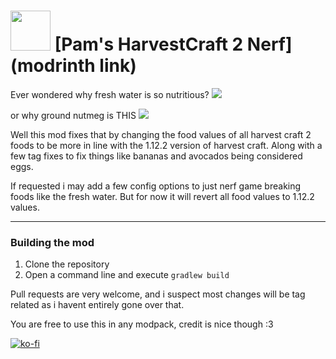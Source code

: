 <img src="https://i.imgur.com/yxiHy6G.png" width="64" /> [Pam's HarvestCraft 2 Nerf](modrinth link)
===========

Ever wondered why fresh water is so nutritious?
![](https://i.imgur.com/bILgUHT.png)

or why ground nutmeg is THIS
![](https://i.imgur.com/Lx6Lu0p.png)

Well this mod fixes that by changing the food values of all harvest craft 2 foods to be more in line with the 1.12.2 version of harvest craft. Along with a few tag fixes to fix things like bananas and avocados being considered eggs.

If requested i may add a few config options to just nerf game breaking foods like the fresh water. But for now it will revert all food values to 1.12.2 values.

---

### Building the mod
1. Clone the repository
2. Open a command line and execute ```gradlew build```

Pull requests are very welcome, and i suspect most changes will be tag related as i havent entirely gone over that.


You are free to use this in any modpack, credit is nice though :3

[![ko-fi](https://ko-fi.com/img/githubbutton_sm.svg)](https://ko-fi.com/N4N6145I0V)